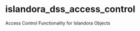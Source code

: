 islandora_dss_access_control
============================

Access Control Functionality for Islandora Objects
